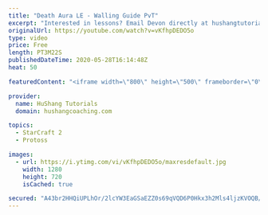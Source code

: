 ```yaml
---
title: "Death Aura LE - Walling Guide PvT"
excerpt: "Interested in lessons? Email Devon directly at hushangtutorials@outlook.com ------------------------------------------------------------------------------------------------------- Want to support HuShang Tutorials directly? Patreon is a website where you can contribute a monthly donation that will help"
originalUrl: https://youtube.com/watch?v=vKfhpDEDO5o
type: video
price: Free
length: PT3M22S
publishedDateTime: 2020-05-28T16:14:48Z
heat: 50

featuredContent: "<iframe width=\"800\" height=\"500\" frameborder=\"0\" src=\"https://www.youtube.com/embed/vKfhpDEDO5o\" allow=\"accelerometer; autoplay; encrypted-media; gyroscope; picture-in-picture\" allowfullscreen></iframe>"

provider:
  name: HuShang Tutorials
  domain: hushangcoaching.com

topics:
  - StarCraft 2
  - Protoss

images:
  - url: https://i.ytimg.com/vi/vKfhpDEDO5o/maxresdefault.jpg
    width: 1280
    height: 720
    isCached: true

secured: "A43br2HHQiUPLhOr/2lcYW3EaGSaEZZ0s69qVQD6P0Hkx3h2Mls4ljzKVOQB/pPwTkGuOSJ7dCZ6vQRUX6lWzyZ5OVadT8/zHLEeAvItyoEdFugiVuwYF2YYrIH98HUG1r0EQ4jG2Maks1Sv03zFX0Qe99E6j6DuMcTDTQUsgny0yfD1nmMhYpHpMYA3lPPrNEdkaqb2PFh/al0h7AlFB1WGUKdLwcGdrrPkpJcnz+38lVmJzFsgDpOa0EILYkunwse8jsEmF3cQ/UzJ1Dt4/+Y4jCXeRy5cKkOQ+95Tzie1uVJMbhwfZNFkLTvQF3sKkB6TjPpWw0+/zf7h9sKNBJMHx9L+xTqNEEtePpw5UkaXQltypwks0/5CaioFgdABioANZMySmRYLMB2VuhHk9AIOri2ihfJB/1vptK5Po5Q=;+2QqAL711NG8e3BOyJkAZA=="
---
```



